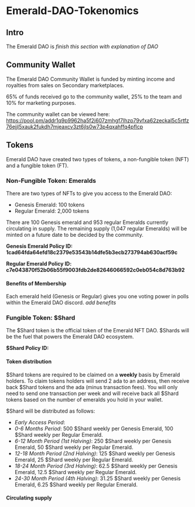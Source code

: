 # Emerald-DAO-Tokenomics

## Intro
The Emerald DAO is *finish this section with explanation of DAO*

## Community Wallet
The Emerald DAO Community Wallet is funded by minting income and royalties from sales on Secondary marketplaces.

65% of funds received go to the community wallet, 25% to the team and 10% for marketing purposes.

The community wallet can be viewed here: https://pool.pm/addr1q9p9962ha5f2j607zmhgf7lhzp79vfxa62zeckal5c5rtfz76ejjl5xauk2fukdh7mjeaxcv3zt6jls0w73p4qxahffq4pflcp

## Tokens
Emerald DAO have created two types of tokens, a non-fungible token (NFT) and a fungible token (FT).

### Non-Fungible Token: Emeralds
There are two types of NFTs to give you access to the Emerald DAO:
 * Genesis Emerald: 100 tokens
 * Regular Emerald: 2,000 tokens

There are 100 Genesis emerald and 953 regular Emeralds currently circulating in supply. 
The remaining supply (1,047 regular Emeralds) will be minted on a future date to be decided by the community.

**Genesis Emerald Policy ID: 1cad64fda64efd18c2379e53543b14dfe5b3ecb273794ab630acf59c**

**Regular Emerald Policy ID: c7e043870f52b06b55f9003fdb2de82646066592c0eb054c8d763b92**

#### Benefits of Membership
Each emerald held (Genesis or Regular) gives you one voting power in polls within the Emerald DAO discord.
*add benefits*

### Fungible Token: $Shard
The $Shard token is the official token of the Emerald NFT DAO. $Shards will be the fuel that powers the Emerald DAO ecosystem.

**$Shard Policy ID:**

#### Token distribution
$Shard tokens are required to be claimed on a **weekly** basis by Emerald holders.
To claim tokens holders will send 2 ada to an address, then receive back $Shard tokens and the ada (minus transaction fees).
You will only need to send one transaction per week and will receive back all $Shard tokens based on the number of emeralds you hold in your wallet.

$Shard will be distributed as follows:
 * *Early Access Period*: 
 * *0-6 Months Period*: 500 $Shard weekly per Genesis Emerald, 100 $Shard weekly per Regular Emerald.
 * *6-12 Month Period (1st Halving)*: 250 $Shard weekly per Genesis Emerald, 50 $Shard weekly per Regular Emerald.
 * *12-18 Month Period (2nd Halving)*: 125 $Shard weekly per Genesis Emerald, 25 $Shard weekly per Regular Emerald.
 * *18-24 Month Period (3rd Halving)*: 62.5 $Shard weekly per Genesis Emerald, 12.5 $Shard weekly per Regular Emerald.
 * *24-30 Month Period (4th Halving)*: 31.25 $Shard weekly per Genesis Emerald, 6.25 $Shard weekly per Regular Emerald.

#### Circulating supply

